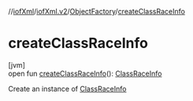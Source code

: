 //[iofXml](../../../index.md)/[iofXml.v2](../index.md)/[ObjectFactory](index.md)/[createClassRaceInfo](create-class-race-info.md)

# createClassRaceInfo

[jvm]\
open fun [createClassRaceInfo](create-class-race-info.md)(): [ClassRaceInfo](../-class-race-info/index.md)

Create an instance of [ClassRaceInfo](../-class-race-info/index.md)
